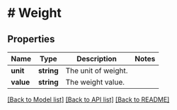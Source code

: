 # # Weight

## Properties

Name | Type | Description | Notes
------------ | ------------- | ------------- | -------------
**unit** | **string** | The unit of weight. |
**value** | **string** | The weight value. |

[[Back to Model list]](../../README.md#models) [[Back to API list]](../../README.md#endpoints) [[Back to README]](../../README.md)
